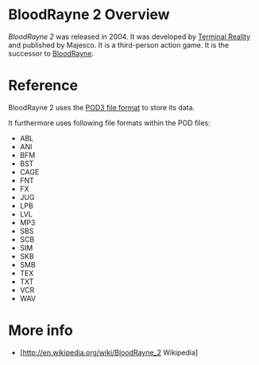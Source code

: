 # BloodRayne 2 Overview

*BloodRayne 2* was released in 2004. It was developed by [Terminal Reality](TerminalReality.md) and published by Majesco. It is a third-person action game. It is the successor to [BloodRayne](BloodRayne1.md).

# Reference

BloodRayne 2 uses the [POD3 file format](Pod3FormatReference.md) to store its data.

It furthermore uses following file formats within the POD files:

 * ABL
 * ANI
 * BFM
 * BST
 * CAGE
 * FNT
 * FX
 * JUG
 * LPB
 * LVL
 * MP3
 * SBS
 * SCB
 * SIM
 * SKB
 * SMB
 * TEX
 * TXT
 * VCR
 * WAV

# More info

 * [http://en.wikipedia.org/wiki/BloodRayne_2 Wikipedia]